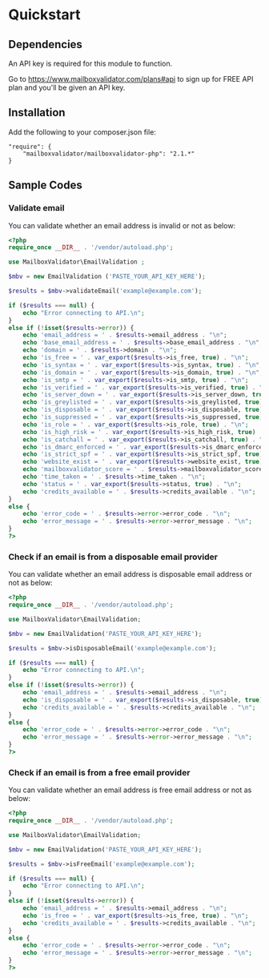 # Quickstart

## Dependencies

An API key is required for this module to function.

Go to https://www.mailboxvalidator.com/plans#api to sign up for FREE API plan and you'll be given an API key.

## Installation

Add the following to your composer.json file:

```
"require": {
	"mailboxvalidator/mailboxvalidator-php": "2.1.*"
}
```

## Sample Codes

### Validate email

You can validate whether an email address is invalid or not as below:

```php
<?php
require_once __DIR__ . '/vendor/autoload.php';

use MailboxValidator\EmailValidation ;

$mbv = new EmailValidation ('PASTE_YOUR_API_KEY_HERE');

$results = $mbv->validateEmail('example@example.com');

if ($results === null) {
	echo "Error connecting to API.\n";
}
else if (!isset($results->error)) {
	echo 'email_address = ' . $results->email_address . "\n";
	echo 'base_email_address = ' . $results->base_email_address . "\n";
	echo 'domain = ' . $results->domain . "\n";
	echo 'is_free = ' . var_export($results->is_free, true) . "\n";
	echo 'is_syntax = ' . var_export($results->is_syntax, true) . "\n";
	echo 'is_domain = ' . var_export($results->is_domain, true) . "\n";
	echo 'is_smtp = ' . var_export($results->is_smtp, true) . "\n";
	echo 'is_verified = ' . var_export($results->is_verified, true) . "\n";
	echo 'is_server_down = ' . var_export($results->is_server_down, true) . "\n";
	echo 'is_greylisted = ' . var_export($results->is_greylisted, true) . "\n";
	echo 'is_disposable = ' . var_export($results->is_disposable, true) . "\n";
	echo 'is_suppressed = ' . var_export($results->is_suppressed, true) . "\n";
	echo 'is_role = ' . var_export($results->is_role, true) . "\n";
	echo 'is_high_risk = ' . var_export($results->is_high_risk, true) . "\n";
	echo 'is_catchall = ' . var_export($results->is_catchall, true) . "\n";
	echo 'is_dmarc_enforced = ' . var_export($results->is_dmarc_enforced, true) . "\n";
	echo 'is_strict_spf = ' . var_export($results->is_strict_spf, true) . "\n";
	echo 'website_exist = ' . var_export($results->website_exist, true) . "\n";
	echo 'mailboxvalidator_score = ' . $results->mailboxvalidator_score . "\n";
	echo 'time_taken = ' . $results->time_taken . "\n";
	echo 'status = ' . var_export($results->status, true) . "\n";
	echo 'credits_available = ' . $results->credits_available . "\n";
}
else {
	echo 'error_code = ' . $results->error->error_code . "\n";
	echo 'error_message = ' . $results->error->error_message . "\n";
}
?>
```

### Check if an email is from a disposable email provider

You can validate whether an email address is disposable email address or not as below:

```php
<?php
require_once __DIR__ . '/vendor/autoload.php';

use MailboxValidator\EmailValidation;

$mbv = new EmailValidation('PASTE_YOUR_API_KEY_HERE');

$results = $mbv->isDisposableEmail('example@example.com');

if ($results === null) {
	echo "Error connecting to API.\n";
}
else if (!isset($results->error)) {
	echo 'email_address = ' . $results->email_address . "\n";
	echo 'is_disposable = ' . var_export($results->is_disposable, true) . "\n";
	echo 'credits_available = ' . $results->credits_available . "\n";
}
else {
	echo 'error_code = ' . $results->error->error_code . "\n";
	echo 'error_message = ' . $results->error->error_message . "\n";
}
?>
```

### Check if an email is from a free email provider

You can validate whether an email address is free email address or not as below:

```php
<?php
require_once __DIR__ . '/vendor/autoload.php';

use MailboxValidator\EmailValidation;

$mbv = new EmailValidation('PASTE_YOUR_API_KEY_HERE');

$results = $mbv->isFreeEmail('example@example.com');

if ($results === null) {
	echo "Error connecting to API.\n";
}
else if (!isset($results->error)) {
	echo 'email_address = ' . $results->email_address . "\n";
	echo 'is_free = ' . var_export($results->is_free, true) . "\n";
	echo 'credits_available = ' . $results->credits_available . "\n";
}
else {
	echo 'error_code = ' . $results->error->error_code . "\n";
	echo 'error_message = ' . $results->error->error_message . "\n";
}
?>
```
